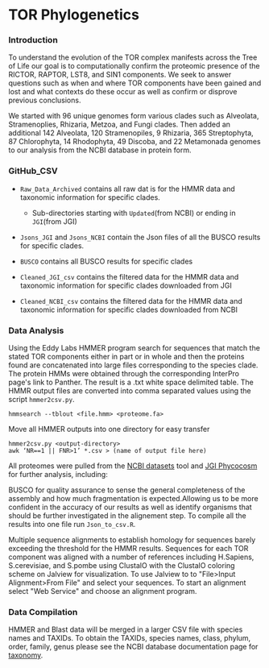 # TOR Phylogenetics

### Introduction

To understand the evolution of the TOR complex manifests across the Tree of Life our goal is to 
computationally confirm the proteomic presence of the RICTOR, RAPTOR, LST8, and SIN1 components.
We seek to answer questions such as when and where TOR components have been gained and lost
and what contexts do these occur as well as confirm or disprove previous conclusions.

We started with 96 unique genomes form various clades such as Alveolata, Stramenoplies, Rhizaria, 
Metzoa, and Fungi clades. Then added an additional 142 Alveolata, 120 Stramenopiles, 
9 Rhizaria, 365 Streptophyta, 87 Chlorophyta, 14 Rhodophyta, 49 Discoba, and 22 Metamonada genomes 
to our analysis from the NCBI database in protein form.


### GitHub_CSV

+ `Raw_Data_Archived` contains all raw dat is for the HMMR data and taxonomic information for specific clades.
	+ Sub-directories starting with `Updated`(from NCBI) or ending in `JGI`(from JGI) 
 
+ `Jsons_JGI` and `Jsons_NCBI` contain the Json files of all the BUSCO results for specific clades.

+ `BUSCO` contains all BUSCO results for specific clades 

+ `Cleaned_JGI_csv` contains the filtered data for the HMMR data and taxonomic information for specific clades downloaded from JGI

+ `Cleaned_NCBI_csv` contains the filtered data for the HMMR data and taxonomic information for specific clades downloaded from NCBI



### Data Analysis

Using the Eddy Labs HMMER program search for sequences that match the stated TOR components 
either in part or in whole and then the proteins found are concatenated into large files 
corresponding to the species clade. The protein HMMs were obtained through the corresponding InterPro
page's link to Panther. The result is a .txt white space delimited table. The HMMR output files are 
converted into comma separated values using the script `hmmer2csv.py`. 

```
hmmsearch --tblout <file.hmm> <proteome.fa> 
``` 
Move all HMMER outputs into one directory for easy transfer
```
hmmer2csv.py <output-directory>
awk ‘NR==1 || FNR>1’ *.csv > (name of output file here)
```

All proteomes were pulled from the [NCBI datasets](https://github.com/ncbi/datasets) tool and [JGI Phycocosm](https://phycocosm.jgi.doe.gov/phycocosm/home) for further analysis, including:
 
BUSCO for quality assurance to sense the general completeness of the assembly and how much fragmentation 
is expected.Allowing us to be more confident in the accuracy of our results as well as identify organisms
that should be further investigated in the alignement step. To compile all the results into one file 
run `Json_to_csv.R`.  
 
Multiple sequence alignments to establish homology for sequences barely exceeding the threshold for the 
HMMR results. Sequences for each TOR component was aligned with a number of references including H.Sapiens,
S.cerevisiae, and S.pombe using ClustalO with the ClustalO coloring scheme on Jalview for visualization. 
To use Jalview to to "File>Input Alignment>From File" and select your sequences. To start an alignment 
select "Web Service" and choose an alignment program. 

### Data Compilation 

HMMER and Blast data will be merged in a larger CSV file with species names and TAXIDs. To obtain the TAXIDs, species names, 
class, phylum, order, family, genus please see the NCBI database documentation page for [taxonomy](https://www.ncbi.nlm.nih.gov/datasets/docs/v2/reference-docs/command-line/datasets/download/taxonomy/).


